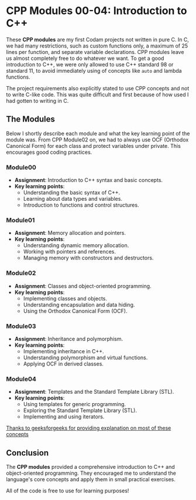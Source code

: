# CPP Modules 00-04: Introduction to C++

These **CPP modules** are my first Codam projects not written in pure C. In C, we had many restrictions, such as custom functions only, a maximum of 25 lines per function, and separate variable declarations. CPP modules leave us almost completely free to do whatever we want. To get a good introduction to C++, we were only allowed to use C++ standard 98 or standard 11, to avoid immediately using of concepts like `auto` and lambda functions.

The project requirements also explicitly stated to use CPP concepts and not to write C-like code. This was quite difficult and first because of how used I had gotten to writing in C.

## The Modules

Below I shortly describe each module and what the key learning point of the module was. From CPP Module02 on, we had to always use OCF (Orthodox Canonical Form) for each class and protect variables under private. This encourages good coding practices.

### Module00

- **Assignment**: Introduction to C++ syntax and basic concepts.
- **Key learning points**:
  - Understanding the basic syntax of C++.
  - Learning about data types and variables.
  - Introduction to functions and control structures.

### Module01

- **Assignment**: Memory allocation and pointers.
- **Key learning points**:
  - Understanding dynamic memory allocation.
  - Working with pointers and references.
  - Managing memory with constructors and destructors.

### Module02

- **Assignment**: Classes and object-oriented programming.
- **Key learning points**:
  - Implementing classes and objects.
  - Understanding encapsulation and data hiding.
  - Using the Orthodox Canonical Form (OCF).

### Module03

- **Assignment**: Inheritance and polymorphism.
- **Key learning points**:
  - Implementing inheritance in C++.
  - Understanding polymorphism and virtual functions.
  - Applying OCF in derived classes.

### Module04

- **Assignment**: Templates and the Standard Template Library (STL).
- **Key learning points**:
  - Using templates for generic programming.
  - Exploring the Standard Template Library (STL).
  - Implementing and using iterators.

[Thanks to geeksforgeeks for providing explanation on most of these concepts](https://www.geeksforgeeks.org/c-plus-plus/?ref=gcse_outind)

## Conclusion

The **CPP modules** provided a comprehensive introduction to C++ and object-oriented programming. They encouraged me to understand the language's core concepts and apply them in small practical exercises.  

All of the code is free to use for learning purposes!
